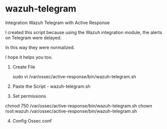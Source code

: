 # wazuh-telegram
Integration Wazuh Telegram with Active Response

I created this script because using the Wazuh integration module, the alerts on Telegram were delayed.

In this way they were normalized.

I hope it helps you too.

1) Create File

      sudo vi /var/ossec/active-response/bin/wazuh-telegram.sh

2) Paste the Script - wazuh-telegram.sh

3) Set permissions

chmod 750 /var/ossec/active-response/bin/wazuh-telegram.sh
chown root:wazuh /var/ossec/active-response/bin/wazuh-telegram.sh

4) Config Ossec.conf





